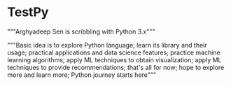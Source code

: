 # TestPy

"""Arghyadeep Sen is scribbling with Python 3.x"""

"""Basic idea is to explore Python language;
learn its library and their usage;
practical applications and data science features;
practice machine learning algorithms;
apply ML techniques to obtain visualization;
apply ML techniques to provide recommendations;
that's all for now;
hope to explore more and learn more;
Python journey starts here"""
